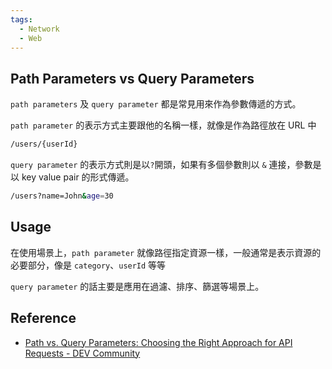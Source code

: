 ```yaml
---
tags:
  - Network
  - Web
---
```


## Path Parameters vs Query Parameters

`path parameters` 及 `query parameter` 都是常見用來作為參數傳遞的方式。 

`path parameter` 的表示方式主要跟他的名稱一樣，就像是作為路徑放在 URL 中

```sh
/users/{userId}
```

`query parameter` 的表示方式則是以`?`開頭，如果有多個參數則以 `&` 連接，參數是以 key value pair 的形式傳遞。

```sh
/users?name=John&age=30
```

## Usage

在使用場景上，`path parameter` 就像路徑指定資源一樣，一般通常是表示資源的必要部分，像是 `category`、`userId` 等等 

`query parameter` 的話主要是應用在過濾、排序、篩選等場景上。

## Reference

- [Path vs. Query Parameters: Choosing the Right Approach for API Requests - DEV Community](https://dev.to/farhatsharifh/path-vs-query-parameters-choosing-the-right-approach-for-api-requests-2lah)
